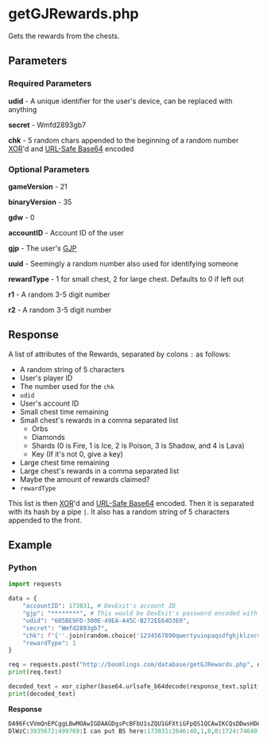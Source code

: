 # getGJRewards.php

Gets the rewards from the chests.

## Parameters

### Required Parameters

**udid** - A unique identifier for the user's device, can be replaced with anything

**secret** - Wmfd2893gb7

**chk** - 5 random chars appended to the beginning of a random number [XOR](/topics/encryption/xor.md)'d and [URL-Safe Base64](/topics/encryption/base64.md) encoded

### Optional Parameters

**gameVersion** - 21

**binaryVersion** - 35

**gdw** - 0

**accountID** - Account ID of the user

**gjp** - The user's [GJP](/topics/gjp.md)

**uuid** - Seemingly a random number also used for identifying someone

**rewardType** - 1 for small chest, 2 for large chest. Defaults to 0 if left out

**r1** - A random 3-5 digit number

**r2** - A random 3-5 digit number

## Response

A list of attributes of the Rewards, separated by colons `:` as follows:
- A random string of 5 characters
- User's player ID
- The number used for the `chk`
- `udid`
- User's account ID
- Small chest time remaining
- Small chest's rewards in a comma separated list
	- Orbs
	- Diamonds
	- Shards (0 is Fire, 1 is Ice, 2 is Poison, 3 is Shadow, and 4 is Lava)
	- Key (If it's not 0, give a key)
- Large chest time remaining
- Large chest's rewards in a comma separated list
- Maybe the amount of rewards claimed?
- `rewardType`

This list is then [XOR](/topics/encryption/xor.md)'d and [URL-Safe Base64](/topics/encryption/base64.md) encoded. Then it is separated with its hash by a pipe `|`. It also has a random string of 5 characters appended to the front.

## Example

<!-- tabs:start -->

### **Python**

```py
import requests

data = {
	"accountID": 173831, # DevExit's account ID
    "gjp": "********", # This would be DevExit's password encoded with GJP encryption
    "udid": "605BE9FD-300E-49EA-A45C-B272EE64D3E0",
    "secret": "Wmfd2893gb7",
    "chk": f"{''.join(random.choice('1234567890qwertyuiopaqsdfghjklzxcvbnmQWERTYUIOPASDFGHJKLZXCVBNM') for i in range(5))}{base64.b64encode(xor_cipher(str(random.randint(10000, 1000000)), '59182').encode()).decode()}",
    "rewardType": 1
}

req = requests.post("http://boomlings.com/database/getGJRewards.php", data=data)
print(req.text)

decoded_text = xor_cipher(base64.urlsafe_b64decode(response_text.split("|")[0][5:].encode()).decode(), '59182')
print(decoded_text)
```

**Response**
```py
DA96FcVVmQnEPCggLBwMOAwIGDAAGDgsPcBFbU1sZQU1GFXtiGFpQS1QCAwIKCQsDDwsHDAQPDQEUAxkJHQgIBA4DDAgCDQcMAg8LAQgeAxUFFAIPDAILCAQ=|3f5f0ad92a601380e7eea113c223be94ff75304d
DlWzC:3935672:499769:I can put BS here:173831:2646:40,1,0,0:1724:74640:200,6,4,0:533:1
```

<!-- tabs:end -->

